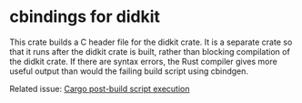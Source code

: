 # cbindings for didkit

This crate builds a C header file for the didkit crate. It is a separate crate so that it runs after the didkit crate is built, rather than blocking compilation of the didkit crate. If there are syntax errors, the Rust compiler gives more useful output than would the failing build script using cbindgen.

Related issue: [Cargo post-build script execution](https://github.com/rust-lang/cargo/issues/545)
